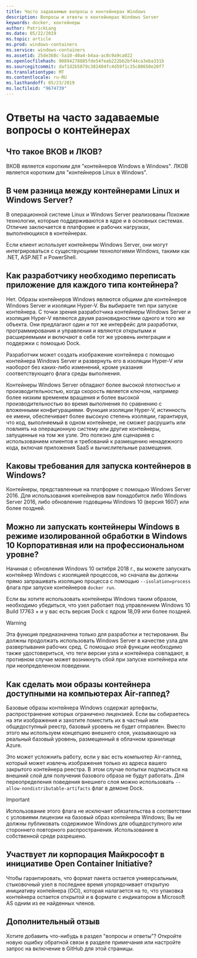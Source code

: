 ```yaml
---
title: Часто задаваемые вопросы о контейнерах Windows
description: Вопросы и ответы о контейнерах Windows Server
keywords: docker, контейнеры
author: PatrickLang
ms.date: 05/22/2019
ms.topic: article
ms.prod: windows-containers
ms.service: windows-containers
ms.assetid: 25de368c-5a10-40a4-b4aa-ac8c9a9ca022
ms.openlocfilehash: 90894278885fde54feab222bb2bf44ca3eba331b
ms.sourcegitcommit: daf1d2b5879c382404fc4d59f1c35c88650e20f7
ms.translationtype: MT
ms.contentlocale: ru-RU
ms.lasthandoff: 05/23/2019
ms.locfileid: "9674739"
---
```

# <a name="frequently-asked-questions-about-containers"></a>Ответы на часто задаваемые вопросы о контейнерах

## <a name="what-are-wcow-and-lcow"></a>Что такое ВКОВ и ЛКОВ?

ВКОВ является коротким для "контейнеров Windows в Windows". ЛКОВ является коротким для "контейнеров Linux в Windows".

## <a name="whats-the-difference-between-linux-and-windows-server-containers"></a>В чем разница между контейнерами Linux и Windows Server?

В операционной системе Linux и Windows Server реализованы Похожие технологии, которые поддерживаются в ядре и в основных системах. Отличие заключается в платформе и рабочих нагрузках, выполняющихся в контейнерах.  

Если клиент использует контейнеры Windows Server, они могут интегрироваться с существующими технологиями Windows, такими как .NET, ASP.NET и PowerShell.

## <a name="as-a-developer-do-i-have-to-rewrite-my-app-for-each-type-of-container"></a>Как разработчику необходимо переписать приложение для каждого типа контейнера?

Нет. Образы контейнеров Windows являются общими для контейнеров Windows Server и изоляции Hyper-V. Вы выбираете тип при запуске контейнера. С точки зрения разработчика контейнеры Windows Server и изоляция Hyper-V являются двумя разновидностями одного и того же объекта. Они предлагают один и тот же интерфейс для разработки, программирования и управления и являются открытыми и расширяемыми и включают в себя тот же уровень интеграции и поддержки с помощью Dock.

Разработчик может создать изображение контейнера с помощью контейнера Windows Server и развернуть его в изоляции Hyper-V или наоборот без каких-либо изменений, кроме указания соответствующего флага среды выполнения.

Контейнеры Windows Server обладают более высокой плотностью и производительностью, когда скорость является ключом, например более низким временем вращения и более высокой производительностью во время выполнения по сравнению с вложенными конфигурациями. Функция изоляции Hyper-V, истинность ее имени, обеспечивает более высокую степень изоляции, гарантируя, что код, выполняемый в одном контейнере, не сможет расрушить или повлиять на операционную систему или другие контейнеры, запущенные на том же узле. Это полезно для сценариев с использованием клиентов и требований к размещению ненадежного кода, включая приложения SaaS и вычислительные размещения.

## <a name="what-are-the-prerequisites-for-running-containers-on-windows"></a>Каковы требования для запуска контейнеров в Windows?

Контейнеры, представленные на платформе с помощью Windows Server 2016. Для использования контейнеров вам понадобится либо Windows Server 2016, либо обновление годовщины Windows 10 (версия 1607) или более поздней.

## <a name="can-i-run-windows-containers-in-process-isolated-mode-on-windows-10-enterprise-or-professional"></a>Можно ли запускать контейнеры Windows в режиме изолированной обработки в Windows 10 Корпоративная или на профессиональном уровне?

Начиная с обновления Windows 10 октября 2018 г., вы можете запускать контейнер Windows с изоляцией процессов, но сначала вы должны прямо запрашивать изоляцию процесса с помощью `--isolation=process` флага при запуске контейнеров `docker run`.

Если вы хотите использовать контейнеры Windows таким образом, необходимо убедиться, что узел работает под управлением Windows 10 Build 17763 + и у вас есть версия Dock с ядром 18,09 или более поздней.

> [!WARNING]
> Эта функция предназначена только для разработки и тестирования. Вы должны продолжать использовать Windows Server в качестве узла для развертывания рабочих сред. С помощью этой функции необходимо также удостовериться, что теги версии узла и контейнера совпадают, в противном случае может возникнуть сбой при запуске контейнера или при неопределенном поведении.

## <a name="how-do-i-make-my-container-images-available-on-air-gapped-machines"></a>Как сделать мои образы контейнера доступными на компьютерах Air-гаппед?

Базовые образы контейнера Windows содержат артефакты, распространение которых ограничено лицензией. Если вы собираетесь на эти изображения и захотите поместить их в частный или общедоступный реестр, базовый уровень не будет отправлен. Вместо этого мы используем концепцию внешнего слоя, указывающую на реальный базовый уровень, размещенный в облачном хранилище Azure.

Это может усложнить работу, если у вас есть компьютер Air-гаппед, который может извлечь изображения только из адреса вашего закрытого контейнера реестра. В этом случае попытки подписаться на внешний слой для получения базового образа не будут работать. Для переопределения поведения внешнего слоя можно использовать `--allow-nondistributable-artifacts` флаг в демоне Dock.

> [!IMPORTANT]
> Использование этого флага не исключает обязательства в соответствии с условиями лицензии на базовый образ контейнера Windows; Вы не должны публиковать содержимое Windows для общедоступного или стороннего повторного распространения. Использование в собственной среде разрешено.

## <a name="is-microsoft-participating-in-the-open-container-initiative-oci"></a>Участвует ли корпорация Майкрософт в инициативе Open Container Initiative?

Чтобы гарантировать, что формат пакета остается универсальным, стыковочный узел в последнее время упорядочивает открытую инициативу контейнера (OCI), которая налагается на то, что упаковка контейнера остается открытой и в формате с индикатором в Microsoft AS одним из ее найденных членов.

## <a name="additional-feedback"></a>Дополнительный отзыв

Хотите добавить что-нибудь в раздел "вопросы и ответы"? Откройте новую ошибку обратной связи в разделе примечания или настройте запрос на включение в GitHub для этой страницы.
